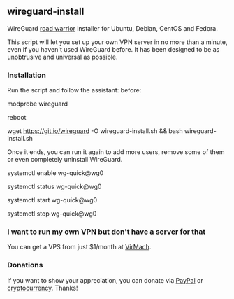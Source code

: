 ## wireguard-install
WireGuard [road warrior](http://en.wikipedia.org/wiki/Road_warrior_%28computing%29) installer for Ubuntu, Debian, CentOS and Fedora.

This script will let you set up your own VPN server in no more than a minute, even if you haven't used WireGuard before. It has been designed to be as unobtrusive and universal as possible.

### Installation
Run the script and follow the assistant:
before:

modprobe wireguard 

reboot

wget https://git.io/wireguard -O wireguard-install.sh && bash wireguard-install.sh

Once it ends, you can run it again to add more users, remove some of them or even completely uninstall WireGuard.

systemctl enable wg-quick@wg0

systemctl status wg-quick@wg0

systemctl start wg-quick@wg0

systemctl stop wg-quick@wg0

### I want to run my own VPN but don't have a server for that
You can get a VPS from just $1/month at [VirMach](https://billing.virmach.com/aff.php?aff=4109&url=billing.virmach.com/cart.php?gid=18).

### Donations

If you want to show your appreciation, you can donate via [PayPal](https://www.paypal.com/cgi-bin/webscr?cmd=_s-xclick&hosted_button_id=VBAYDL34Z7J6L) or [cryptocurrency](https://pastebin.com/raw/M2JJpQpC). Thanks!
